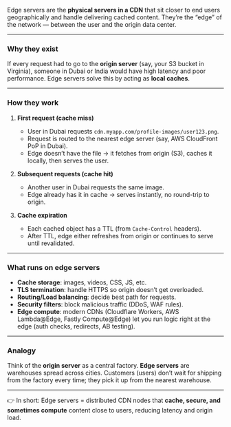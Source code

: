 Edge servers are the **physical servers in a CDN** that sit closer to end users geographically and handle delivering cached content. They’re the “edge” of the network — between the user and the origin data center.

---

### Why they exist

If every request had to go to the **origin server** (say, your S3 bucket in Virginia), someone in Dubai or India would have high latency and poor performance. Edge servers solve this by acting as **local caches**.

---

### How they work

1. **First request (cache miss)**

   * User in Dubai requests `cdn.myapp.com/profile-images/user123.png`.
   * Request is routed to the nearest edge server (say, AWS CloudFront PoP in Dubai).
   * Edge doesn’t have the file → it fetches from origin (S3), caches it locally, then serves the user.

2. **Subsequent requests (cache hit)**

   * Another user in Dubai requests the same image.
   * Edge already has it in cache → serves instantly, no round-trip to origin.

3. **Cache expiration**

   * Each cached object has a TTL (from `Cache-Control` headers).
   * After TTL, edge either refreshes from origin or continues to serve until revalidated.

---

### What runs on edge servers

* **Cache storage**: images, videos, CSS, JS, etc.
* **TLS termination**: handle HTTPS so origin doesn’t get overloaded.
* **Routing/Load balancing**: decide best path for requests.
* **Security filters**: block malicious traffic (DDoS, WAF rules).
* **Edge compute**: modern CDNs (Cloudflare Workers, AWS Lambda\@Edge, Fastly Compute\@Edge) let you run logic right at the edge (auth checks, redirects, AB testing).

---

### Analogy

Think of the **origin server** as a central factory.
**Edge servers** are warehouses spread across cities.
Customers (users) don’t wait for shipping from the factory every time; they pick it up from the nearest warehouse.

---

👉 In short:
Edge servers = distributed CDN nodes that **cache, secure, and sometimes compute** content close to users, reducing latency and origin load.
